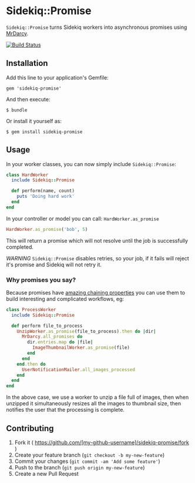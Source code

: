 # Sidekiq::Promise

`Sidekiq::Promise` turns Sidekiq workers into asynchronous promises using
[MrDarcy](https://github.com/jamesotron/MrDarcy).

[![Build Status](https://travis-ci.org/jamesotron/sidekick-promise.svg)](https://travis-ci.org/jamesotron/sidekick-promise)


## Installation

Add this line to your application's Gemfile:

    gem 'sidekiq-promise'

And then execute:

    $ bundle

Or install it yourself as:

    $ gem install sidekiq-promise

## Usage

In your worker classes, you can now simply include `Sidekiq::Promise`:

```ruby
class HardWorker
  include Sidekiq::Promise

  def perform(name, count)
    puts 'Doing hard work'
  end
end
```

In your controller or model you can call: `HardWorker.as_promise`

```ruby
HardWorker.as_promise('bob', 5)
```

This will return a promise which will not resolve until the job is successfully
completed.

*WARNING* `Sidekiq::Promise` disables retries, so your job, if it fails will
reject it's promise and Sidekiq will not retry it.

### Why promises you say?

Because promises have [amazing chaining properties](https://github.com/jamesotron/MrDarcy#key-points-to-know-about-promises)
you can use them to build interesting and complicated workflows, eg:

```ruby
class ProcessWorker
  include Sidekiq::Promise

  def perform file_to_process
    UnzipWorker.as_promise(file_to_process).then do |dir|
      MrDarcy.all_promises do
        dir.entries.map do |file|
          ImageThumbnailWorker.as_promise(file)
        end
      end
    end.then do
      UserNotificationMailer.all_images_processed
    end
  end
end
```

In the above case, we use a worker to unzip a file full of images, then when
unzipped it simultaneously resizes all the images to thumbnail size, then
notifies the user that the processing is complete.

## Contributing

1. Fork it ( https://github.com/[my-github-username]/sidekiq-promise/fork )
2. Create your feature branch (`git checkout -b my-new-feature`)
3. Commit your changes (`git commit -am 'Add some feature'`)
4. Push to the branch (`git push origin my-new-feature`)
5. Create a new Pull Request
